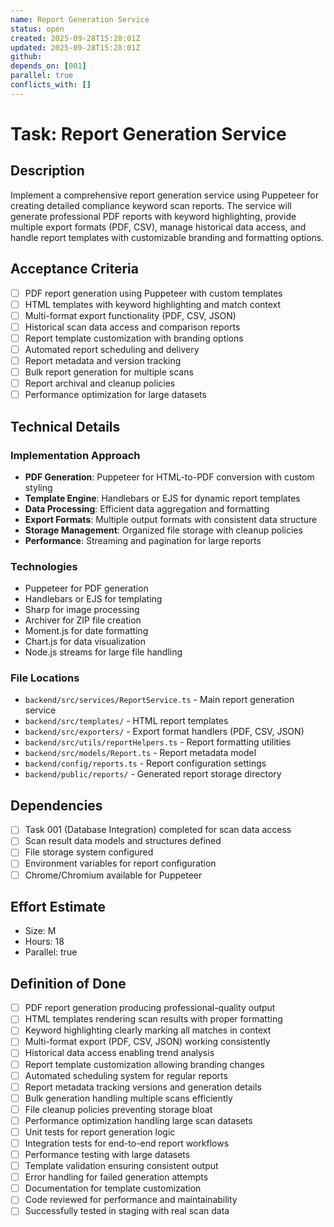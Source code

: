 ```yaml
---
name: Report Generation Service
status: open
created: 2025-09-28T15:28:01Z
updated: 2025-09-28T15:28:01Z
github:
depends_on: [001]
parallel: true
conflicts_with: []
---
```


# Task: Report Generation Service

## Description
Implement a comprehensive report generation service using Puppeteer for creating detailed compliance keyword scan reports. The service will generate professional PDF reports with keyword highlighting, provide multiple export formats (PDF, CSV), manage historical data access, and handle report templates with customizable branding and formatting options.

## Acceptance Criteria
- [ ] PDF report generation using Puppeteer with custom templates
- [ ] HTML templates with keyword highlighting and match context
- [ ] Multi-format export functionality (PDF, CSV, JSON)
- [ ] Historical scan data access and comparison reports
- [ ] Report template customization with branding options
- [ ] Automated report scheduling and delivery
- [ ] Report metadata and version tracking
- [ ] Bulk report generation for multiple scans
- [ ] Report archival and cleanup policies
- [ ] Performance optimization for large datasets

## Technical Details
### Implementation Approach
- **PDF Generation**: Puppeteer for HTML-to-PDF conversion with custom styling
- **Template Engine**: Handlebars or EJS for dynamic report templates
- **Data Processing**: Efficient data aggregation and formatting
- **Export Formats**: Multiple output formats with consistent data structure
- **Storage Management**: Organized file storage with cleanup policies
- **Performance**: Streaming and pagination for large reports

### Technologies
- Puppeteer for PDF generation
- Handlebars or EJS for templating
- Sharp for image processing
- Archiver for ZIP file creation
- Moment.js for date formatting
- Chart.js for data visualization
- Node.js streams for large file handling

### File Locations
- `backend/src/services/ReportService.ts` - Main report generation service
- `backend/src/templates/` - HTML report templates
- `backend/src/exporters/` - Export format handlers (PDF, CSV, JSON)
- `backend/src/utils/reportHelpers.ts` - Report formatting utilities
- `backend/src/models/Report.ts` - Report metadata model
- `backend/config/reports.ts` - Report configuration settings
- `backend/public/reports/` - Generated report storage directory

## Dependencies
- [ ] Task 001 (Database Integration) completed for scan data access
- [ ] Scan result data models and structures defined
- [ ] File storage system configured
- [ ] Environment variables for report configuration
- [ ] Chrome/Chromium available for Puppeteer

## Effort Estimate
- Size: M
- Hours: 18
- Parallel: true

## Definition of Done
- [ ] PDF report generation producing professional-quality output
- [ ] HTML templates rendering scan results with proper formatting
- [ ] Keyword highlighting clearly marking all matches in context
- [ ] Multi-format export (PDF, CSV, JSON) working consistently
- [ ] Historical data access enabling trend analysis
- [ ] Report template customization allowing branding changes
- [ ] Automated scheduling system for regular reports
- [ ] Report metadata tracking versions and generation details
- [ ] Bulk generation handling multiple scans efficiently
- [ ] File cleanup policies preventing storage bloat
- [ ] Performance optimization handling large scan datasets
- [ ] Unit tests for report generation logic
- [ ] Integration tests for end-to-end report workflows
- [ ] Performance testing with large datasets
- [ ] Template validation ensuring consistent output
- [ ] Error handling for failed generation attempts
- [ ] Documentation for template customization
- [ ] Code reviewed for performance and maintainability
- [ ] Successfully tested in staging with real scan data